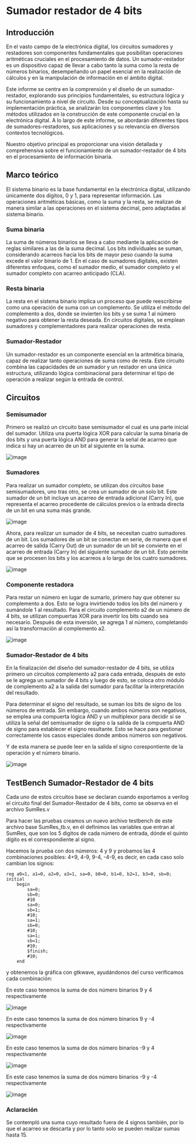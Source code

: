 # Sumador restador de 4 bits
## Introducción 

En el vasto campo de la electrónica digital, los circuitos sumadores y restadores son componentes fundamentales que posibilitan operaciones aritméticas cruciales en el procesamiento de datos. Un sumador-restador es un dispositivo capaz de llevar a cabo tanto la suma como la resta de números binarios, desempeñando un papel esencial en la realización de cálculos y en la manipulación de información en el ámbito digital.

Este informe se centra en la comprensión y el diseño de un sumador-restador, explorando sus principios fundamentales, su estructura lógica y su funcionamiento a nivel de circuito. Desde su conceptualización hasta su implementación práctica, se analizarán los componentes clave y los métodos utilizados en la construcción de este componente crucial en la electrónica digital. A lo largo de este informe, se abordarán diferentes tipos de sumadores-restadores, sus aplicaciones y su relevancia en diversos contextos tecnológicos.

Nuestro objetivo principal es proporcionar una visión detallada y comprehensiva sobre el funcionamiento de un sumador-restador de 4 bits en el procesamiento de información binaria.

## Marco teórico

El sistema binario es la base fundamental en la electrónica digital, utilizando únicamente dos dígitos, 0 y 1, para representar información. Las operaciones aritméticas básicas, como la suma y la resta, se realizan de manera similar a las operaciones en el sistema decimal, pero adaptadas al sistema binario.

### Suma binaria

La suma de números binarios se lleva a cabo mediante la aplicación de reglas similares a las de la suma decimal. Los bits individuales se suman, considerando acarreos hacia los bits de mayor peso cuando la suma excede el valor binario de 1. En el caso de sumadores digitales, existen diferentes enfoques, como el sumador medio, el sumador completo y el sumador completo con acarreo anticipado (CLA).

### Resta binaria

La resta en el sistema binario implica un proceso que puede reescribirse como una operación de suma con un complemento. Se utiliza el método del complemento a dos, donde se invierten los bits y se suma 1 al número negativo para obtener la resta deseada. En circuitos digitales, se emplean sumadores y complementadores para realizar operaciones de resta.

### Sumador-Restador

Un sumador-restador es un componente esencial en la aritmética binaria, capaz de realizar tanto operaciones de suma como de resta. Este circuito combina las capacidades de un sumador y un restador en una única estructura, utilizando lógica combinacional para determinar el tipo de operación a realizar según la entrada de control.

## Circuitos

### Semisumador
Primero se realizó un circuito base semisumador el cual es una parte inicial del sumador. Utiliza una puerta lógica XOR para calcular la suma binaria de dos bits y una puerta lógica AND para generar la señal de acarreo que indica si hay un acarreo de un bit al siguiente en la suma.

![image](https://github.com/mricol/ED1G5E3/assets/82113257/b6a34a46-627f-4d0c-bc48-0c8596dd9561)

### Sumadores

Para realizar un sumador completo, se utilizan dos circuitos base semisumadores, uno tras otro, se crea un sumador de un solo bit. Este sumador de un bit incluye un acarreo de entrada adicional (Carry In), que representa el acarreo procedente de cálculos previos o la entrada directa de un bit en una suma más grande.

![image](https://github.com/mricol/ED1G5E3/assets/82113257/ad0b914d-3f59-4127-923c-c7ee7dfa8c82)

Ahora, para realizar un sumador de 4 bits, se necesitan cuatro sumadores de un bit. Los sumadores de un bit se conectan en serie, de manera que el acarreo de salida (Carry Out) de un sumador de un bit se convierte en el acarreo de entrada (Carry In) del siguiente sumador de un bit. Esto permite que se procesen los bits y los acarreos a lo largo de los cuatro sumadores.

![image](https://github.com/mricol/ED1G5E3/assets/82113257/46d8b060-5226-4e7b-a2dd-698caa5de9df)

### Componente restadora

Para restar un número en lugar de sumarlo, primero hay que obtener su complemento a dos. Esto se logra invirtiendo todos los bits del número y sumándole 1 al resultado. Para el circuito complemento a2 de un número de 4 bits, se utilizan compuertas XOR para invertir los bits cuando sea necesario. Después de esta inversión, se agrega 1 al número, completando así la transformación al complemento a2.

![image](https://github.com/mricol/ED1G5E3/assets/82113257/20060c8b-ab78-4f30-88a1-46c606aea8fc)

### Sumador-Restador de 4 bits

En la finalización del diseño del sumador-restador de 4 bits, se utiliza primero un circuitos complemento a2 para cada entrada, después de esto se le agrega un sumador de 4 bits y luego de esto, se coloca otro módulo de complemento a2 a la salida del sumador para facilitar la interpretación del resultado.

Para determinar el signo del resultado, se suman los bits de signo de los números de entrada. Sin embargo, cuando ambos números son negativos, se emplea una compuerta lógica AND y un multiplexor para decidir si se utiliza la señal del semisumador de signo o la salida de la compuerta AND de signo para establecer el signo resultante. Esto se hace para gestionar correctamente los casos especiales donde ambos números son negativos.

Y de esta manera se puede leer en la salida el signo corespontiente de la operación y el número binario.

![image](https://github.com/mricol/ED1G5E3/assets/82113257/832fc686-ef26-4284-985a-7fe21a67e29b)

## TestBench Sumador-Restador de 4 bits

Cada uno de estos circuitos base se declaran cuando exportamos a verilog el circuito final del Sumador-Restador de 4 bits, como se observa en el archivo SumRes.v

Para hacer las pruebas creamos un nuevo archivo testbench de este archivo base SumRes_tb.v, en él definimos las variables que entran al SumRes, que son los 5 digitos de cada número de entrada, dónde el quinto dígito es el correspondiente al signo. 

Hacemos la prueba con dos números: 4 y 9 y probamos las 4 combinaciones posibles: 4+9, 4-9, 9-4, -4-9, es decir, en cada caso solo cambian los signos:

```
reg a0=1, a1=0, a2=0, a3=1, sa=0, b0=0, b1=0, b2=1, b3=0, sb=0;
initial
	begin
		sa=0;
		sb=0;
		#10
		sa=0;
		sb=1;
		#10;
		sa=1;
		sb=0;
		#10;
		sa=1;
		sb=1;
		#10;
		$finish;
		#10;
	end
```
 y obtenemos la gráfica con gtkwave, ayudándonos del curso verificamos cada combinación:
 
En este caso tenemos la suma de dos número binarios 9 y 4 respectivamente 

![image](https://github.com/mricol/ED1G5E3/assets/82113257/981f0eb9-8b51-4cfa-b1b3-dac317454b60)

En este caso tenemos la suma de dos número binarios 9 y -4 respectivamente 

![image](https://github.com/mricol/ED1G5E3/assets/82113257/3b32bda6-5dc3-4985-9812-05b77a29a0d9)

En este caso tenemos la suma de dos número binarios -9 y 4 respectivamente 

![image](https://github.com/mricol/ED1G5E3/assets/82113257/c30164b6-2d6d-4677-881b-b54824182ea1)


En este caso tenemos la suma de dos número binarios -9 y -4 respectivamente 

![image](https://github.com/mricol/ED1G5E3/assets/82113257/a35a227b-3693-4419-8d7f-37ddf50dcbc4)

### Aclaración
Se contempló una suma cuyo resultado fuera de 4 signos también, por lo que el acarreo se descarta y por lo tanto solo se pueden realizar sumas hasta 15.
